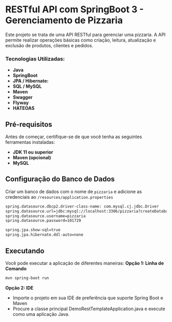 # RESTful API com SpringBoot 3 - Gerenciamento de Pizzaria

Este projeto se trata de uma API RESTful para gerenciar uma pizzaria. A API permite realizar operações básicas como criação, leitura, atualização e exclusão de produtos,
clientes e pedidos.

### Tecnologias Utilizadas:

- **Java**
- **SpringBoot**
- **JPA / Hibernate:**
- **SQL / MySQL**
- **Maven**
- **Swagger**
- **Flyway**
- **HATEOAS**

## Pré-requisitos
Antes de começar, certifique-se de que você tenha as seguintes ferramentas instaladas:
- **JDK 11 ou superior**
- **Maven (opcional)**
- **MySQL**

## Configuração do Banco de Dados
Criar um banco de dados com o nome de `pizzaria` e adicione as credenciais ao `/resources/application.properties`
```bash
spring.datasource.dbcp2.driver-class-name: com.mysql.cj.jdbc.Driver
spring.datasource.url=jdbc:mysql://localhost:3306/pizzaria?createDatabaseIfNotExist=true
spring.datasource.username=pizzaria
spring.datasource.password=101729

spring.jpa.show-sql=true
spring.jpa.hibernate.ddl-auto=none
```
## Executando
Você pode executar a aplicação de diferentes maneiras:
**Opção 1: Linha de Comando**
```bash 
mvn spring-boot run
```
  

**Opção 2: IDE**
- Importe o projeto em sua IDE de preferência que suporte Spring Boot e Maven
- Procure a classe principal DemoRestTemplateApplication.java e execute como uma aplicação Java.
